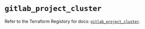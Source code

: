 # `gitlab_project_cluster`

Refer to the Terraform Registory for docs: [`gitlab_project_cluster`](https://registry.terraform.io/providers/gitlabhq/gitlab/16.3.0/docs/resources/project_cluster).
